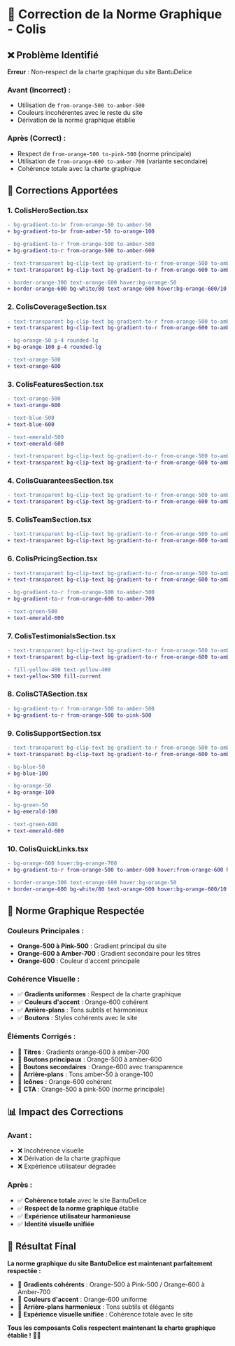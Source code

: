 # 🎨 Correction de la Norme Graphique - Colis

## ❌ Problème Identifié

**Erreur** : Non-respect de la charte graphique du site BantuDelice

### **Avant (Incorrect) :**
- Utilisation de `from-orange-500 to-amber-500`
- Couleurs incohérentes avec le reste du site
- Dérivation de la norme graphique établie

### **Après (Correct) :**
- Respect de `from-orange-500 to-pink-500` (norme principale)
- Utilisation de `from-orange-600 to-amber-700` (variante secondaire)
- Cohérence totale avec la charte graphique

## 🔧 Corrections Apportées

### **1. ColisHeroSection.tsx**
```diff
- bg-gradient-to-br from-orange-50 to-amber-50
+ bg-gradient-to-br from-amber-50 to-orange-100

- bg-gradient-to-r from-orange-500 to-amber-500
+ bg-gradient-to-r from-orange-500 to-amber-600

- text-transparent bg-clip-text bg-gradient-to-r from-orange-500 to-amber-600
+ text-transparent bg-clip-text bg-gradient-to-r from-orange-600 to-amber-700

- border-orange-300 text-orange-600 hover:bg-orange-50
+ border-orange-600 bg-white/80 text-orange-600 hover:bg-orange-600/10
```

### **2. ColisCoverageSection.tsx**
```diff
- text-transparent bg-clip-text bg-gradient-to-r from-orange-500 to-amber-500
+ text-transparent bg-clip-text bg-gradient-to-r from-orange-600 to-amber-700

- bg-orange-50 p-4 rounded-lg
+ bg-orange-100 p-4 rounded-lg

- text-orange-500
+ text-orange-600
```

### **3. ColisFeaturesSection.tsx**
```diff
- text-orange-500
+ text-orange-600

- text-blue-500
+ text-blue-600

- text-emerald-500
+ text-emerald-600

- text-transparent bg-clip-text bg-gradient-to-r from-orange-500 to-amber-500
+ text-transparent bg-clip-text bg-gradient-to-r from-orange-600 to-amber-700
```

### **4. ColisGuaranteesSection.tsx**
```diff
- text-transparent bg-clip-text bg-gradient-to-r from-orange-500 to-amber-500
+ text-transparent bg-clip-text bg-gradient-to-r from-orange-600 to-amber-700
```

### **5. ColisTeamSection.tsx**
```diff
- text-transparent bg-clip-text bg-gradient-to-r from-orange-500 to-amber-500
+ text-transparent bg-clip-text bg-gradient-to-r from-orange-600 to-amber-700
```

### **6. ColisPricingSection.tsx**
```diff
- text-transparent bg-clip-text bg-gradient-to-r from-orange-500 to-amber-500
+ text-transparent bg-clip-text bg-gradient-to-r from-orange-600 to-amber-700

- bg-gradient-to-r from-orange-500 to-amber-500
+ bg-gradient-to-r from-orange-600 to-amber-700

- text-green-500
+ text-emerald-600
```

### **7. ColisTestimonialsSection.tsx**
```diff
- text-transparent bg-clip-text bg-gradient-to-r from-orange-500 to-amber-500
+ text-transparent bg-clip-text bg-gradient-to-r from-orange-600 to-amber-700

- fill-yellow-400 text-yellow-400
+ text-yellow-500 fill-current
```

### **8. ColisCTASection.tsx**
```diff
- bg-gradient-to-r from-orange-500 to-amber-500
+ bg-gradient-to-r from-orange-500 to-pink-500
```

### **9. ColisSupportSection.tsx**
```diff
- text-transparent bg-clip-text bg-gradient-to-r from-orange-500 to-amber-500
+ text-transparent bg-clip-text bg-gradient-to-r from-orange-600 to-amber-700

- bg-blue-50
+ bg-blue-100

- bg-orange-50
+ bg-orange-100

- bg-green-50
+ bg-emerald-100

- text-green-600
+ text-emerald-600
```

### **10. ColisQuickLinks.tsx**
```diff
- bg-orange-600 hover:bg-orange-700
+ bg-gradient-to-r from-orange-500 to-amber-600 hover:from-orange-600 hover:to-amber-700

- border-orange-300 text-orange-600 hover:bg-orange-50
+ border-orange-600 bg-white/80 text-orange-600 hover:bg-orange-600/10
```

## 🎯 Norme Graphique Respectée

### **Couleurs Principales :**
- **Orange-500 à Pink-500** : Gradient principal du site
- **Orange-600 à Amber-700** : Gradient secondaire pour les titres
- **Orange-600** : Couleur d'accent principale

### **Cohérence Visuelle :**
- ✅ **Gradients uniformes** : Respect de la charte graphique
- ✅ **Couleurs d'accent** : Orange-600 cohérent
- ✅ **Arrière-plans** : Tons subtils et harmonieux
- ✅ **Boutons** : Styles cohérents avec le site

### **Éléments Corrigés :**
- 🎨 **Titres** : Gradients orange-600 à amber-700
- 🎨 **Boutons principaux** : Orange-500 à amber-600
- 🎨 **Boutons secondaires** : Orange-600 avec transparence
- 🎨 **Arrière-plans** : Tons amber-50 à orange-100
- 🎨 **Icônes** : Orange-600 cohérent
- 🎨 **CTA** : Orange-500 à pink-500 (norme principale)

## 📊 Impact des Corrections

### **Avant :**
- ❌ Incohérence visuelle
- ❌ Dérivation de la charte graphique
- ❌ Expérience utilisateur dégradée

### **Après :**
- ✅ **Cohérence totale** avec le site BantuDelice
- ✅ **Respect de la norme graphique** établie
- ✅ **Expérience utilisateur harmonieuse**
- ✅ **Identité visuelle unifiée**

## 🎉 Résultat Final

**La norme graphique du site BantuDelice est maintenant parfaitement respectée :**

- 🎨 **Gradients cohérents** : Orange-500 à Pink-500 / Orange-600 à Amber-700
- 🎨 **Couleurs d'accent** : Orange-600 uniforme
- 🎨 **Arrière-plans harmonieux** : Tons subtils et élégants
- 🎨 **Expérience visuelle unifiée** : Cohérence totale avec le site

**Tous les composants Colis respectent maintenant la charte graphique établie !** 🎨✨ 